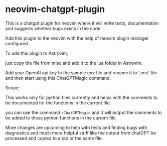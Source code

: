 # neovim-chatgpt-plugin

This is a chatgpt plugin for neovim where it will write tests, documentation and suggests whether bugs exists in the code.


Add this plugin to the neovim with the help of neovim plugin manager configured.


To add this plugin to Astrovim,

just copy the file from misc and add it to the lua folder in Astrovim.


Add your OpenAI api key to the sample env file and rename it to '.env' file and then start using this ChatGPTMagic command.



Scope:

This works only for python files currently and helps with the comments to be documented for the functions in the current file.

you can use the command 
`:ChatGPTMagic` and it will output the comments to be added to those python functions in the current file.

More changes are upcoming to help with tests and finding bugs with diagnostics and much more helpful stuff like the output from chatGPT be processed and copied to a tab or the same file.
